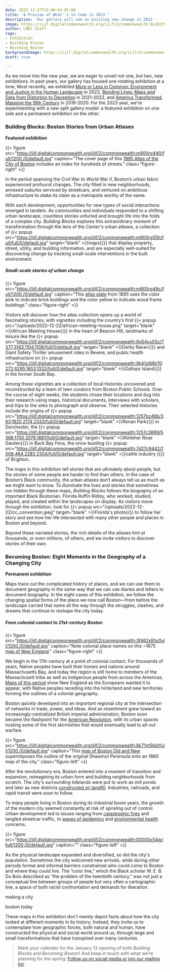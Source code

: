 ```yaml
---
date: 2022-12-27T13:48:43-05:00
title: 'A Preview of What''s to Come in 2023 '
description: 'Our gallery will see an exciting new change in 2023 '
image: https://iiif.digitalcommonwealth.org/iiif/2/commonwealth:9s161f87j/758,2141,4231,1550/full/0/default.jpg
author: LMEC Staff
tags:
- Exhibition
- Building Blocks
- Becoming Boston
backgroundImage: https://iiif.digitalcommonwealth.org/iiif/2/commonwealth:9s161f87j/758,2141,4231,1550/full/0/default.jpg
draft: true

---
```

As we move into the new year, we are eager to unveil not one, but two, new exhibitions. In past years, our gallery has housed one rotating exhibition at a time; Most recently, we exhibited [More or Less in Common: Environment and Justice in the Human Landscape](https://www.leventhalmap.org/digital-exhibitions/more-or-less-in-common/) in 2022, [Bending Lines: Maps and Data from Distortion to Deception](https://www.leventhalmap.org/digital-exhibitions/bending-lines/) in 2021-2022, and [America Transformed: Mapping the 19th Century](https://collections.leventhalmap.org/exhibits/25) in 2019-2020. For the 2023 year, we're experimenting with a new split gallery model: a featured exhibition on one side and a permanent exhibition on the other.

### Building Blocks: Boston Stories from Urban Atlases

**Featured exhibition**

{{< figure src="https://iiif.digitalcommonwealth.org/iiif/2/commonwealth:m900rg440/full/1200,/0/default.jpg" caption="The cover page of this [1895 Atlas of the City of Boston](https://collections.leventhalmap.org/search/commonwealth:tt44pv85c) includes an index for hundreds of streets." class="figure-right" >}}

In the period spanning the Civil War to World War II, Boston’s urban fabric experienced profound changes. The city filled in new neighborhoods, annexed suburbs serviced by streetcars, and ventured on ambitious infrastructure to stake its claim as a metropolis worthy of the name.

With each development, opportunities for new types of social interactions emerged in tandem. As communities and individuals responded to a shifting urban landscape, countless stories unfurled and brought life into the folds of a complex city. _Building Blocks_ explores this extraordinary moment of transformation through the lens of the Center's urban atlases, a collection of {{< popup src="https://iiif.digitalcommonwealth.org/iiif/2/commonwealth:m900rg55h/full/full/0/default.jpg"  target="blank" >}}maps{{</popup>}}  that display property, street, utility, and building information, and are especially well-suited for discovering change by tracking small-scale interventions in the built environment.

##### Small-scale stories of urban change

{{< figure src="https://iiif.digitalcommonwealth.org/iiif/2/commonwealth:m900rg49c/full/1200,/0/default.jpg" caption="This [atlas plate](https://collections.leventhalmap.org/search/commonwealth:tt44pv85c) from 1895 uses the color pink to indicate brick buildings and the color yellow to indicate wood frame buildings." class="figure-right" >}}

Visitors will discover how the atlas collection opens up a world of fascinating stories, with vignettes including the country’s first {{< popup src="/uploads/2022-12-22/african-meeting-house.png"  target="blank" >}}African Meeting House{{</popup>}}  in the heart of Beacon Hill, landmarks of leisure like the {{< popup src="https://iiif.digitalcommonwealth.org/iiif/2/commonwealth:9g54xx05z/7377,3143,1104,1108/full/0/default.jpg"  target="blank" >}}Derby Racer{{</popup>}}  and Giant Safety Thriller amusement rides in Revere, and public health infrastructure on {{< popup src="https://iiif.digitalcommonwealth.org/iiif/2/commonwealth:9k41zj68t/10272,6295,1653,1332/full/0/default.jpg"  target="blank" >}}Gallops Island{{</popup>}}  in the former South Bay.

Among these vignettes are a collection of local histories uncovered and reconstructed by a team of teen curators from Boston Public Schools. Over the course of eight weeks, the students chose their locations and dug into their research using maps, historical documents, interviews with scholars, and trips to the sites to photograph and observe. Their selected histories include the origins of {{< popup src="https://iiif.digitalcommonwealth.org/iiif/2/commonwealth:1257bz48b/363,1820,2174,2333/full/0/default.jpg"  target="blank" >}}Ronan Park{{</popup>}}  in Dorchester, the {{< popup src="https://iiif.digitalcommonwealth.org/iiif/2/commonwealth:1257c3889/5368,1700,2076,1881/full/0/default.jpg"  target="blank" >}}Kelleher Rose Garden{{</popup>}} in Back Bay Fens, the once-bustling {{< popup src="https://iiif.digitalcommonwealth.org/iiif/2/commonwealth:7d27c9442/1008,464,2283,2304/full/0/default.jpg"  target="blank" >}}cattle industry {{</popup>}}  of Brighton. 

The maps in this exhibition tell stories that are ultimately about people, but the stories of some people are harder to find than others. In the case of Boston’s Black community, the urban atlases don’t always tell us as much as we might want to know. To illuminate the lives and stories that sometimes run hidden through these maps, _Building Blocks_ follows the biography of an important Black Bostonian, Florida Ruffin Ridley, who worked, studied, played, and created within the landscapes on display. As visitors move through the exhibition, look for {{< popup src="/uploads/2022-12-22/cc_convention.jpeg"  target="blank" >}}Florida's photo{{</popup>}}  to follow her story and see how her life intersected with many other people and places in Boston and beyond. 

Beyond these narrated stories, the rich details of the atlases hint at thousands, or even millions, of others, and we invite visitors to discover stories of their own.

### Becoming Boston: Eight Moments in the Geography of a Changing City

**Permanent exhibition**

Maps trace out the complicated history of places, and we can use them to document geography in the same way that we can use diaries and letters to document biography. In the eight cases of this exhibition, we follow the changing spatial forms of the place we now call Boston—from before the landscape carried that name all the way through the struggles, clashes, and dreams that continue to reshape the city today. 

##### From colonial contact to 21st-century Boston

{{< figure src="https://iiif.digitalcommonwealth.org/iiif/2/commonwealth:3f462s91s/full/1200,/0/default.jpg" caption="Note colonial place names on this \~1675 [map of New England](https://collections.leventhalmap.org/search/commonwealth:3f462s90h)." class="figure-right" >}}

We begin in the 17th century at a point of colonial contact. For thousands of years, Native peoples have built their homes and nations around Massachusetts Bay, and today the region is still home to members of the Massachusett tribe as well as Indigenous people from across the Americas. [Maps of this period](https://collections.leventhalmap.org/search?_=1671809539848&f%5Bsubject_geographic_sim%5D%5B%5D=New+England&q=&range%5Bdate_facet_yearly_itim%5D%5Bbegin%5D=1600&range%5Bdate_facet_yearly_itim%5D%5Bend%5D=1700&search_field=dummy_range) show New England as the Europeans wanted it to appear, with Native peoples receding into the hinterland and new territories forming the outlines of a colonial geography. 

Boston quickly developed into an important regional city at the intersection of networks in trade, power, and ideas. And as resentment grew toward an increasingly-centralized British imperial administration, Boston soon became the flashpoint for the [American Revolution](https://collections.leventhalmap.org/search?f%5Bcollection_name_ssim%5D%5B%5D=American+Revolutionary+War-Era+Maps+%28Collection+of+Distinction%29), with its urban spaces hosting some of the first skirmishes that would eventually lead to all-out warfare.

{{< figure src="https://iiif.digitalcommonwealth.org/iiif/2/commonwealth:8k71nt56d/full/1200,/0/default.jpg" caption="This [map of Boston Old and New](https://collections.leventhalmap.org/search/commonwealth:x633f8662) superimposes the outline of the original Shawmut Peninsula onto an 1880 map of the city." class="figure-left" >}} 

After the revolutionary era, Boston entered into a moment of transition and expansion, reimagining its urban form and building neighborhoods from scratch. The city's surrounding tidelands were put to work as mill ponds and later as new districts [constructed on landfill](https://collections.leventhalmap.org/search/commonwealth:js956k44c). Industries, railroads, and rapid transit were soon to follow. 

To many people living in Boston during its industrial boom years, the growth of the modern city seemed constantly at risk of spiraling out of control. Urban development led to issues ranging from [catastrophic fires](https://collections.leventhalmap.org/search/commonwealth:x059cb44q) and tangled streetcar traffic, to [waves of epidemics](https://collections.leventhalmap.org/search/commonwealth:8336hc374) and [environmental health](https://collections.leventhalmap.org/search/commonwealth:w3765q66z) concerns. 

{{< figure src="https://iiif.digitalcommonwealth.org/iiif/2/commonwealth:00000x54w/full/1200,/0/default.jpg" caption="" class="figure-left" >}}

As the physical landscape expanded and diversified, so did the city's population. Sometimes the city welcomed new arrivals, while during other periods formal and informal barriers constrained who could come to Boston and where they could live. The “color line,” which the Black scholar W. E. B. Du Bois described as “the problem of the twentieth century,” was not just a conceptual line between groups of people but very often a cartographic line, a space of both racist confrontation and demands for liberation. 

making a city

boston today 

These maps in this exhibition don’t merely depict facts about how the city looked at different moments in its history. Instead, they invite us to contemplate how geographic forces, both natural and human, have constructed the physical and social world around us, through large and small transformations that have transpired over many centuries.

> Mark your calendar for the January 13 opening of both _Building Blocks_ and _Becoming Boston_! And keep in touch with what we’re planning for the spring: [Follow us on social media or join our mailing list](https://www.leventhalmap.org/about/contact-connect/).